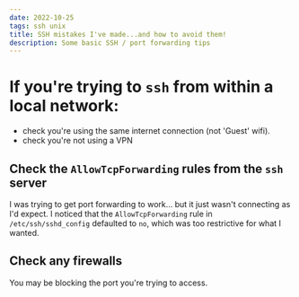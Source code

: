 ```yaml
---
date: 2022-10-25
tags: ssh unix
title: SSH mistakes I've made...and how to avoid them!
description: Some basic SSH / port forwarding tips
---
```


# If you're trying to `ssh` from within a local network:

- check you're using the same internet connection (not 'Guest' wifi).
- check you're not using a VPN

## Check the `AllowTcpForwarding` rules from the `ssh` server

I was trying to get port forwarding to work... but it just wasn't connecting as I'd expect.
I noticed that the `AllowTcpForwarding` rule in `/etc/ssh/sshd_config` defaulted to `no`, which was too restrictive for what I wanted.

## Check any firewalls

You may be blocking the port you're trying to access.
